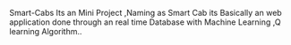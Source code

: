 Smart-Cabs
Its an Mini Project ,Naming as Smart Cab its Basically an web application done through an real time Database with Machine Learning ,Q learning Algorithm..
